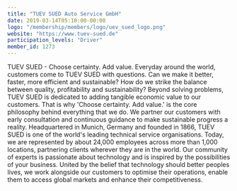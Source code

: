 ```yaml
---
title: "TUEV SUED Auto Service GmbH"
date: 2019-03-14T05:10:00-00:00
logo: "/membership/members/logo/uev_sued_logo.png"
website: "https://www.tuev-sued.de"
participation_levels: "Driver"
member_id: 1273
---
```


TUEV SUED - Choose certainty. Add value. Everyday around the world, customers come to TUEV SUED with questions. Can we make it better, faster, more efficient and sustainable? How do we strike the balance between quality, profitability and sustainability? Beyond solving problems, TUEV SUED is dedicated to adding tangible economic value to our customers. That is why 'Choose certainty. Add value.' is the core philosophy behind everything that we do. We partner our customers with early consultation and continuous guidance to make sustainable progress a reality. Headquartered in Munich, Germany and founded in 1866, TUEV SUED is one of the world's leading technical service organisations. Today, we are represented by about 24,000 employees across more than 1,000 locations, partnering clients wherever they are in the world. Our community of experts is passionate about technology and is inspired by the possibilities of your business. United by the belief that technology should better peoples lives, we work alongside our customers to optimise their operations, enable them to access global markets and enhance their competitiveness.
